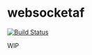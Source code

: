 # websocketaf

[![Build Status](https://travis-ci.org/inhabitedtype/websocketaf.svg?branch=master)](https://travis-ci.org/inhabitedtype/websocketaf)

WIP
